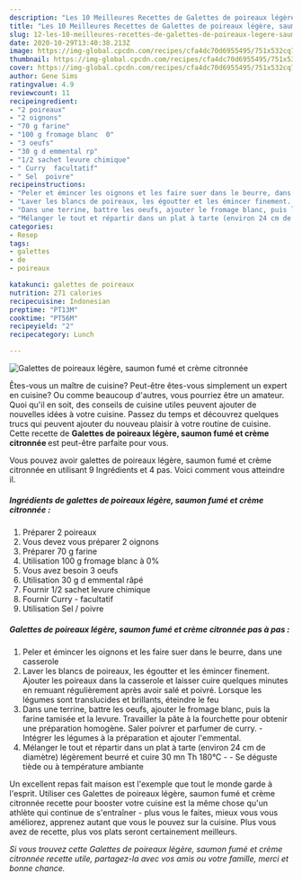 ```yaml
---
description: "Les 10 Meilleures Recettes de Galettes de poireaux légère, saumon fumé et crème citronnée"
title: "Les 10 Meilleures Recettes de Galettes de poireaux légère, saumon fumé et crème citronnée"
slug: 12-les-10-meilleures-recettes-de-galettes-de-poireaux-legere-saumon-fume-et-creme-citronnee
date: 2020-10-29T13:40:38.213Z
image: https://img-global.cpcdn.com/recipes/cfa4dc70d6955495/751x532cq70/galettes-de-poireaux-legere-saumon-fume-et-creme-citronnee-photo-principale-de-la-recette.jpg
thumbnail: https://img-global.cpcdn.com/recipes/cfa4dc70d6955495/751x532cq70/galettes-de-poireaux-legere-saumon-fume-et-creme-citronnee-photo-principale-de-la-recette.jpg
cover: https://img-global.cpcdn.com/recipes/cfa4dc70d6955495/751x532cq70/galettes-de-poireaux-legere-saumon-fume-et-creme-citronnee-photo-principale-de-la-recette.jpg
author: Gene Sims
ratingvalue: 4.9
reviewcount: 11
recipeingredient:
- "2 poireaux"
- "2 oignons"
- "70 g farine"
- "100 g fromage blanc  0"
- "3 oeufs"
- "30 g d emmental rp"
- "1/2 sachet levure chimique"
- " Curry  facultatif"
- " Sel  poivre"
recipeinstructions:
- "Peler et émincer les oignons et les faire suer dans le beurre, dans une casserole"
- "Laver les blancs de poireaux, les égoutter et les émincer finement. Ajouter les poireaux dans la casserole et laisser cuire quelques minutes en remuant régulièrement après avoir salé et poivré. Lorsque les légumes sont translucides et brillants, éteindre le feu"
- "Dans une terrine, battre les oeufs, ajouter le fromage blanc, puis la farine tamisée et la levure. Travailler la pâte à la fourchette pour obtenir une préparation homogène. Saler poivrer et parfumer de curry. Intégrer les légumes à la préparation et ajouter l&#39;emmental."
- "Mélanger le tout et répartir dans un plat à tarte (environ 24 cm de diamètre) légèrement beurré et cuire 30 mn Th 180°C  Se déguste tiède ou à température ambiante"
categories:
- Resep
tags:
- galettes
- de
- poireaux

katakunci: galettes de poireaux 
nutrition: 271 calories
recipecuisine: Indonesian
preptime: "PT13M"
cooktime: "PT56M"
recipeyield: "2"
recipecategory: Lunch

---
```



![Galettes de poireaux légère, saumon fumé et crème citronnée](https://img-global.cpcdn.com/recipes/cfa4dc70d6955495/751x532cq70/galettes-de-poireaux-legere-saumon-fume-et-creme-citronnee-photo-principale-de-la-recette.jpg)

Êtes-vous un maître de cuisine? Peut-être êtes-vous simplement un expert en cuisine? Ou comme beaucoup d'autres, vous pourriez être un amateur. Quoi qu'il en soit, des conseils de cuisine utiles peuvent ajouter de nouvelles idées à votre cuisine. Passez du temps et découvrez quelques trucs qui peuvent ajouter du nouveau plaisir à votre routine de cuisine. Cette recette de <strong> Galettes de poireaux légère, saumon fumé et crème citronnée </strong> est peut-être parfaite pour vous.

<!--inarticleads1-->

Vous pouvez avoir galettes de poireaux légère, saumon fumé et crème citronnée en utilisant 9 Ingrédients et 4 pas. Voici comment vous atteindre il.

##### Ingrédients de galettes de poireaux légère, saumon fumé et crème citronnée :

1. Préparer 2 poireaux
1. Vous devez vous préparer 2 oignons
1. Préparer 70 g farine
1. Utilisation 100 g fromage blanc à 0%
1. Vous avez besoin 3 oeufs
1. Utilisation 30 g d emmental râpé
1. Fournir 1/2 sachet levure chimique
1. Fournir  Curry - facultatif
1. Utilisation  Sel / poivre




<!--inarticleads2-->

##### Galettes de poireaux légère, saumon fumé et crème citronnée pas à pas :

1. Peler et émincer les oignons et les faire suer dans le beurre, dans une casserole
1. Laver les blancs de poireaux, les égoutter et les émincer finement. Ajouter les poireaux dans la casserole et laisser cuire quelques minutes en remuant régulièrement après avoir salé et poivré. Lorsque les légumes sont translucides et brillants, éteindre le feu
1. Dans une terrine, battre les oeufs, ajouter le fromage blanc, puis la farine tamisée et la levure. Travailler la pâte à la fourchette pour obtenir une préparation homogène. Saler poivrer et parfumer de curry. - Intégrer les légumes à la préparation et ajouter l&#39;emmental.
1. Mélanger le tout et répartir dans un plat à tarte (environ 24 cm de diamètre) légèrement beurré et cuire 30 mn Th 180°C -  - Se déguste tiède ou à température ambiante




<!--inarticleads1-->

<p>
Un excellent repas fait maison est l'exemple que tout le monde garde à l'esprit. Utiliser ces Galettes de poireaux légère, saumon fumé et crème citronnée recette pour booster votre cuisine est la même chose qu'un athlète qui continue de s'entraîner - plus vous le faites, mieux vous vous améliorez, apprenez autant que vous le pouvez sur la cuisine. Plus vous avez de recette, plus vos plats seront certainement meilleurs.
</p>

<p>
<i>Si vous trouvez cette Galettes de poireaux légère, saumon fumé et crème citronnée recette utile, partagez-la avec vos amis ou votre famille, merci et bonne chance.</i>
</p>
